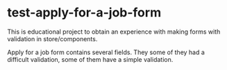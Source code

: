 # test-apply-for-a-job-form

This is educational project to obtain an experience with making forms with validation in store/components.

Apply for a job form contains several fields. They some of they had a difficult validation, some of them have a simple validation.
